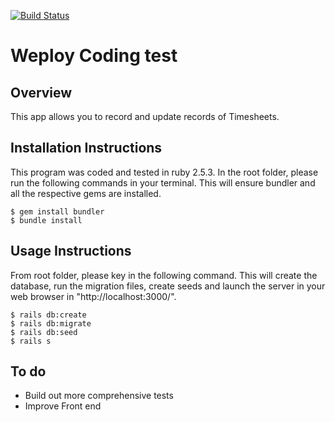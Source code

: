 [![Build Status](https://travis-ci.org/winsont1/rails-timesheets-app.svg?branch=master)](https://travis-ci.org/winsont1/rails-timesheets-app)

# Weploy Coding test

## Overview
This app allows you to record and update records of Timesheets.


## Installation Instructions
This program was coded and tested in ruby 2.5.3.
In the root folder, please run the following commands in your terminal. This will ensure bundler and all the respective gems are installed.

    $ gem install bundler
    $ bundle install

## Usage Instructions
From root folder, please key in the following command. This will create the database, run the migration files, create seeds and launch the server in your web browser in "http://localhost:3000/".

    $ rails db:create
    $ rails db:migrate
    $ rails db:seed
    $ rails s

## To do
* Build out more comprehensive tests
* Improve Front end
